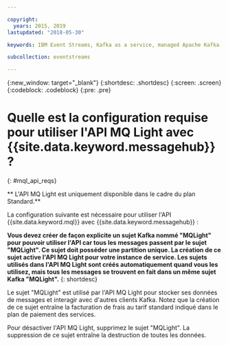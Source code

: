 ```yaml
---

copyright:
  years: 2015, 2019
lastupdated: "2018-05-30"

keywords: IBM Event Streams, Kafka as a service, managed Apache Kafka

subcollection: eventstreams

---
```


{:new_window: target="_blank"}
{:shortdesc: .shortdesc}
{:screen: .screen}
{:codeblock: .codeblock}
{:pre: .pre}

# Quelle est la configuration requise pour utiliser l'API MQ Light avec {{site.data.keyword.messagehub}} ?
{: #mql_api_reqs}

<!-- 30/10/18: info moved to eventstreams075.md because of doc app changes -->
** L'API MQ Light est uniquement disponible dans le cadre du plan Standard.**
<br/>

La configuration suivante est nécessaire pour utiliser l'API {{site.data.keyword.mql}} avec {{site.data.keyword.messagehub}} : 

**Vous devez créer de façon explicite un sujet Kafka nommé "MQLight" pour pouvoir utiliser l'API car tous les messages passent par le sujet "MQLight". Ce sujet doit posséder une partition unique. La création de ce sujet active l'API MQ Light pour votre instance de service. Les sujets utilisés dans l'API MQ Light sont créés automatiquement quand vous les utilisez, mais tous les messages se trouvent en fait dans un même sujet Kafka "MQLight".** 
{: shortdesc}

Le sujet "MQLight" est utilisé par l'API MQ Light pour stocker ses données de messages et interagir avec d'autres clients Kafka. Notez que la création de ce sujet entraîne la facturation de frais au tarif standard indiqué dans le plan de paiement des services.

Pour désactiver l'API MQ Light, supprimez le sujet "MQLight". La suppression de ce sujet entraîne la destruction de toutes les données.
